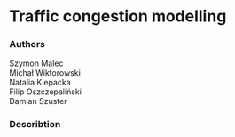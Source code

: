 # Traffic congestion modelling

### Authors
Szymon Malec <br>
Michał Wiktorowski <br>
Natalia Klepacka <br>
Filip Oszczepaliński <br>
Damian Szuster

### Describtion
